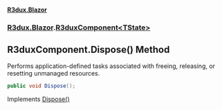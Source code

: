 #### [R3dux.Blazor](R3dux.Blazor.md 'R3dux.Blazor')
### [R3dux.Blazor](R3dux.Blazor.md#R3dux.Blazor 'R3dux.Blazor').[R3duxComponent&lt;TState&gt;](R3duxComponent_TState_.md 'R3dux.Blazor.R3duxComponent<TState>')

## R3duxComponent<TState>.Dispose() Method

Performs application-defined tasks associated with freeing, releasing, or resetting unmanaged resources.

```csharp
public void Dispose();
```

Implements [Dispose()](https://docs.microsoft.com/en-us/dotnet/api/System.IDisposable.Dispose 'System.IDisposable.Dispose')